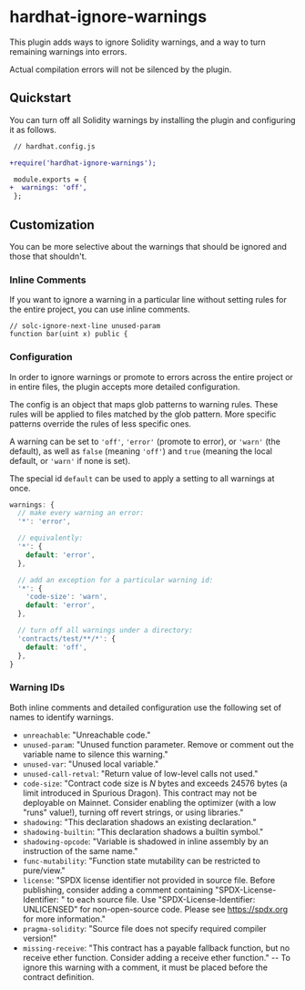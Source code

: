 # hardhat-ignore-warnings

This plugin adds ways to ignore Solidity warnings, and a way to turn remaining warnings into errors.

Actual compilation errors will not be silenced by the plugin.

## Quickstart

You can turn off all Solidity warnings by installing the plugin and configuring it as follows.

```diff
 // hardhat.config.js

+require('hardhat-ignore-warnings');

 module.exports = {
+  warnings: 'off',
 };
```

## Customization

You can be more selective about the warnings that should be ignored and those that shouldn't.

### Inline Comments

If you want to ignore a warning in a particular line without setting rules for the entire project, you can use inline comments.

```solidity
// solc-ignore-next-line unused-param
function bar(uint x) public {
```

### Configuration

In order to ignore warnings or promote to errors across the entire project or in entire files, the plugin accepts more detailed configuration.

The config is an object that maps glob patterns to warning rules. These rules will be applied to files matched by the glob pattern. More specific patterns override the rules of less specific ones.

A warning can be set to `'off'`, `'error'` (promote to error), or `'warn'` (the default), as well as `false` (meaning `'off'`) and `true` (meaning the local default, or `'warn'` if none is set).

The special id `default` can be used to apply a setting to all warnings at once.

```javascript
warnings: {
  // make every warning an error:
  '*': 'error',

  // equivalently:
  '*': {
    default: 'error',
  },

  // add an exception for a particular warning id:
  '*': {
    'code-size': 'warn',
    default: 'error',
  },

  // turn off all warnings under a directory:
  'contracts/test/**/*': {
    default: 'off',
  },
}
```

### Warning IDs

Both inline comments and detailed configuration use the following set of names to identify warnings.

- `unreachable`: "Unreachable code."
- `unused-param`: "Unused function parameter. Remove or comment out the variable name to silence this warning."
- `unused-var`: "Unused local variable."
- `unused-call-retval`: "Return value of low-level calls not used."
- `code-size`: "Contract code size is _N_ bytes and exceeds 24576 bytes (a limit introduced in Spurious Dragon). This contract may not be deployable on Mainnet. Consider enabling the optimizer (with a low "runs" value!), turning off revert strings, or using libraries."
- `shadowing`: "This declaration shadows an existing declaration."
- `shadowing-builtin`: "This declaration shadows a builtin symbol."
- `shadowing-opcode`: "Variable is shadowed in inline assembly by an instruction of the same name."
- `func-mutability`: "Function state mutability can be restricted to pure/view."
- `license`: "SPDX license identifier not provided in source file. Before publishing, consider adding a comment containing "SPDX-License-Identifier: <SPDX-License>" to each source file. Use "SPDX-License-Identifier: UNLICENSED" for non-open-source code. Please see https://spdx.org for more information."
- `pragma-solidity`: "Source file does not specify required compiler version!"
- `missing-receive`: "This contract has a payable fallback function, but no receive ether function. Consider adding a receive ether function." -- To ignore this warning with a comment, it must be placed before the contract definition.
